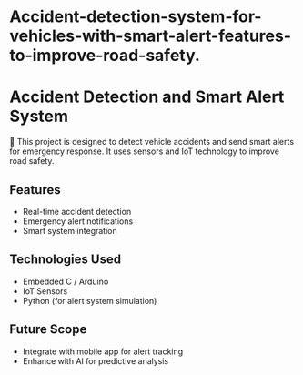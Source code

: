 # Accident-detection-system-for-vehicles-with-smart-alert-features-to-improve-road-safety.
# Accident Detection and Smart Alert System

🚗 This project is designed to detect vehicle accidents and send smart alerts for emergency response. It uses sensors and IoT technology to improve road safety.

## Features
- Real-time accident detection
- Emergency alert notifications
- Smart system integration

## Technologies Used
- Embedded C / Arduino
- IoT Sensors
- Python (for alert system simulation)

## Future Scope
- Integrate with mobile app for alert tracking
- Enhance with AI for predictive analysis
